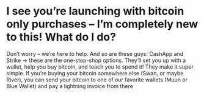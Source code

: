 # I see you’re launching with bitcoin only purchases – I’m completely new to this! What do I do?

Don’t worry – we’re here to help. And so are these guys: CashApp and Strike → these are the one-stop-shop options. They’ll set you up with a wallet, help you buy bitcoin, and teach you to spend it! They make it super simple. If you’re buying your bitcoin somewhere else (Swan, or maybe River), you can send your bitcoin to one of our favorite wallets (Muun or Blue Wallet) and pay a lightning invoice from there
